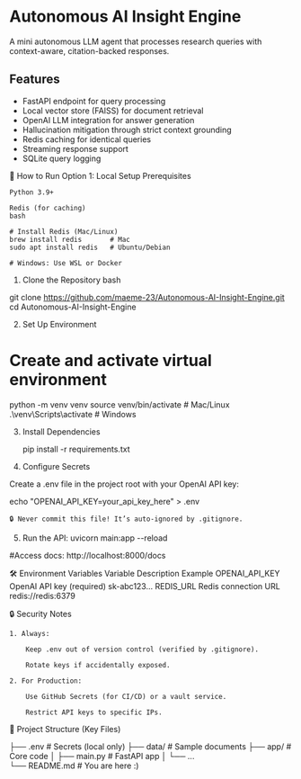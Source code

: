 # Autonomous AI Insight Engine

A mini autonomous LLM agent that processes research queries with context-aware, citation-backed responses.

## Features

- FastAPI endpoint for query processing
- Local vector store (FAISS) for document retrieval
- OpenAI LLM integration for answer generation
- Hallucination mitigation through strict context grounding
- Redis caching for identical queries 
- Streaming response support 
- SQLite query logging 

🚀 How to Run
Option 1: Local Setup
Prerequisites

    Python 3.9+

    Redis (for caching)
    bash

    # Install Redis (Mac/Linux)
    brew install redis       # Mac
    sudo apt install redis   # Ubuntu/Debian

    # Windows: Use WSL or Docker

1. Clone the Repository
bash

git clone https://github.com/maeme-23/Autonomous-AI-Insight-Engine.git
cd Autonomous-AI-Insight-Engine

2. Set Up Environment

# Create and activate virtual environment
python -m venv venv
source venv/bin/activate      # Mac/Linux
.\venv\Scripts\activate       # Windows

3. Install Dependencies

    pip install -r requirements.txt

4. Configure Secrets

Create a .env file in the project root with your OpenAI API key:


   echo "OPENAI_API_KEY=your_api_key_here" > .env

    🔒 Never commit this file! It’s auto-ignored by .gitignore.

5. Run the API:
     uvicorn main:app --reload

#Access docs: http://localhost:8000/docs


🛠️ Environment Variables
Variable	Description	Example
OPENAI_API_KEY	OpenAI API key (required)	sk-abc123...
REDIS_URL	Redis connection URL	redis://redis:6379


🔒 Security Notes

    1. Always:

        Keep .env out of version control (verified by .gitignore).

        Rotate keys if accidentally exposed.

    2. For Production:

        Use GitHub Secrets (for CI/CD) or a vault service.

        Restrict API keys to specific IPs.


📂 Project Structure (Key Files)

├── .env                # Secrets (local only)
├── data/               # Sample documents
├── app/                # Core code
│   ├── main.py         # FastAPI app
│   └── ...             
└── README.md           # You are here :)
